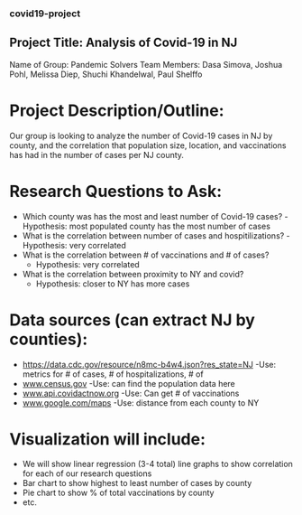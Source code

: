 ### covid19-project
## Project Title: Analysis of Covid-19 in NJ
Name of Group: Pandemic Solvers
Team Members: Dasa Simova, Joshua Pohl, Melissa Diep, Shuchi Khandelwal, Paul Shelffo


# Project Description/Outline:
Our group is looking to analyze the number of Covid-19 cases in NJ by county, and the correlation that population size, location, and vaccinations has had in the number of cases per NJ county.

# Research Questions to Ask:
* Which county was has the most and least number of Covid-19 cases?
    -Hypothesis: most populated county has the most number of cases
* What is the correlation between number of cases and hospitilizations?
    -Hypothesis: very correlated
* What is the correlation between # of vaccinations and # of cases?
    - Hypothesis: very correlated
* What is the correlation between proximity to NY and covid?
    - Hypothesis: closer to NY has more cases

# Data sources (can extract NJ by counties):
* https://data.cdc.gov/resource/n8mc-b4w4.json?res_state=NJ
    -Use: metrics for # of cases, # of hospitalizations, # of 
* www.census.gov
    -Use: can find the population data here      
* www.api.covidactnow.org
    -Use: Can get # of vaccinations 
* www.google.com/maps
    -Use: distance from each county to NY
  
# Visualization will include:
* We will show linear regression (3-4 total) line graphs to show correlation for each of our research questions
* Bar chart to show highest to least number of cases by county
* Pie chart to show % of total vaccinations by county
* etc.
  
